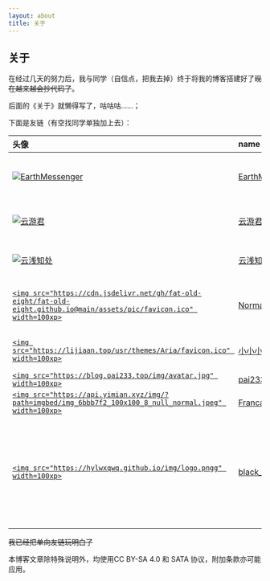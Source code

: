 ```yaml
---
layout: about
title: 关于
---
```

## 关于

在经过几天的努力后，我与同学（自信点，把我去掉）终于将我的博客搭建好了~~现在越来越会抄代码了~~。

后面的《关于》就懒得写了，咕咕咕……；

下面是友链（有空找同学单独加上去）：

| 头像                                                                                                                                                   | name                                                       | 备注                                                       |
| :----------------------------------------------------------------------------------------------------------------------------------------------------- | :--------------------------------------------------------- | :--------------------------------------------------------- |
| [![EarthMessenger](https://avatars.githubusercontent.com/u/49364506?v=4&s=100)](https://earthmessenger.github.io)                                           | [EarthMessenger](https://earthmessenger.github.io)            | 就是他改了亿些小 bug                                       |
| [![云游君](https://avatars.githubusercontent.com/u/25154432?v=4&s=100)](https://www.yunyoujun.cn)                                                           | [云游君](https://www.yunyoujun.cn)                            | ~~单向友链不违法吧~~                                      |
| [![云浅知处](https://yunqian-qwq.github.io/images/avatar.png)](https://yunqian-qwq.github.io/)                                                              | [云浅知处](https://yunqian-qwq.github.io/)                    | 单向友链一定不违法                                         |
| [`<img src="https://cdn.jsdelivr.net/gh/fat-old-eight/fat-old-eight.github.io@main/assets/pic/favicon.ico" width=100xp>`](https://zxt688.top/)          | [Norman](https://zxt688.top/)                                 | 《论单向友联的合法性》                                     |
| [`<img src="https://lijiaan.top/usr/themes/Aria/favicon.ico" width=100xp>`](https://lijiaan.top/)                                                       | [小小小朋友](https://lijiaan.top/)                            | 我找到一个洛厨                                             |
| [`<img src="https://blog.pai233.top/img/avatar.jpg" width=100xp>`](https://blog.pai233.top)                                                             | [pai233](https://blog.pai233.top)                             | Phigros                                                    |
| [`<img src="https://api.yimian.xyz/img/?path=imgbed/img_6bbb7f2_100x100_8_null_normal.jpeg" width=100xp>`](https://www.cnblogs.com/Fran-CENSORED-Cwoi/) | [Francais_Drake](https://www.cnblogs.com/Fran-CENSORED-Cwoi/) | 同或隔壁机房                                               |
| [`<img src="https://hylwxqwq.github.io/img/logo.pngg" width=100xp>`](https://hylwxqwq.github.io/)                                                                                                                                                   | [black_trees](https://hylwxqwq.github.io/)                    | 如果你发现了这个博客，感觉还不错，那就 Ctrl + D  一下吧（ |

~~我已经把单向友链玩明白了~~

本博客文章除特殊说明外，均使用CC BY-SA 4.0 和 SATA 协议，附加条款亦可能应用。
